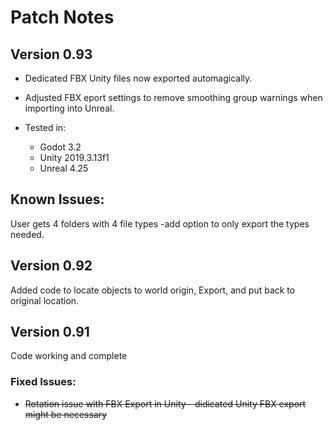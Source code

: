 # Patch Notes

## Version 0.93
+ Dedicated FBX Unity files now exported automagically.
+ Adjusted FBX eport settings to remove smoothing group warnings when importing into Unreal.
+ Tested in:

  + Godot 3.2
  + Unity 2019.3.13f1
  + Unreal 4.25

## Known Issues:
User gets 4 folders with 4 file types -add option to only export the types needed.

## Version 0.92 
Added code to locate objects to world origin, Export, and put back to original location. 

## Version 0.91 
Code working and complete

### Fixed Issues:
+ ~~Rotation issue with FBX Export in Unity - didicated Unity FBX export might be necessary~~